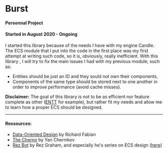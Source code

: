 # Burst
#### Personnal Project
#### Started in August 2020 - Ongoing

I started this library because of the needs I have with my engine Candle. The ECS module that I put into the code in the first place was my first attempt at writing such code, so it is, obviously, really inefficient.
With this library , I will try to fix the main issues I had with my previous module, such as:
- Entities should be just an ID and they sould not own their components,
- Components of the same type should be stored next to one another in order to improve performance (avoid cache misses).

**Disclaimer:** The goal of this library is not to be as efficient nor feature complete as other ([ENTT](https://github.com/skypjack/entt) for example), but rather fit my needs and allow me to learn how a proper ECS should be designed.

---
#### Ressources:
- [Data-Oriented Design](https://www.dataorienteddesign.com/dodbook/) by Richard Fabian
- [The Cherno](https://www.youtube.com/c/TheChernoProject/videos) by Yan Chernikov
- [Rez Bot](https://www.youtube.com/user/rezination/videos) by Rez Graham, and especially he's series on ECS design ([here](https://www.youtube.com/watch?v=5KugyHKsXLQ&list=PLUUXnYtS5hcVFwd4Z794vA-HsoF2OIWlR))

